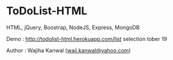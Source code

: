 # ToDoList-HTML
HTML, jQuery, Boostrap, NodeJS, Express, MongoDB

Demo : http://todolist-html.herokuapp.com/list selection tober 19

Author : Wajiha Kanwal (waji.kanwal@yahoo.com)
